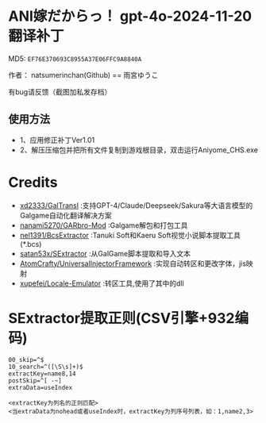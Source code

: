 # ANI嫁だからっ！ gpt-4o-2024-11-20 翻译补丁

MD5: `EF76E370693C8955A37E06FFC9A8840A`

作者： natsumerinchan(Github) == 雨宮ゆうこ

有bug请反馈（截图加私发存档）

## 使用方法
- 1、应用修正补丁Ver1.01
- 2、解压压缩包并把所有文件复制到游戏根目录，双击运行Aniyome_CHS.exe

# Credits

- [xd2333/GalTransl](https://github.com/xd2333/GalTransl.git) :支持GPT-4/Claude/Deepseek/Sakura等大语言模型的Galgame自动化翻译解决方案
- [nanami5270/GARbro-Mod](https://github.com/nanami5270/GARbro-Mod.git) :Galgame解包和打包工具
- [nel1391/BcsExtractor](https://github.com/nel1391/BcsExtractor.git) :Tanuki Soft和Kaeru Soft视觉小说脚本提取工具(*.bcs)
- [satan53x/SExtractor](https://github.com/satan53x/SExtractor.git) :从GalGame脚本提取和导入文本
- [AtomCrafty/UniversalInjectorFramework](https://github.com/AtomCrafty/UniversalInjectorFramework.git) :实现自动转区和更改字体，jis映射
- [xupefei/Locale-Emulator](https://github.com/xupefei/Locale-Emulator.git) :转区工具,使用了其中的dll

# SExtractor提取正则(CSV引擎+932编码)
```
00_skip=^$
10_search=^([\S\s]+)$
extractKey=name8,14
postSkip=^[ -~]
extraData=useIndex

<extractKey为列名的正则匹配>
<当extraData为nohead或者useIndex时，extractKey为列序号列表，如：1,name2,3>
```
